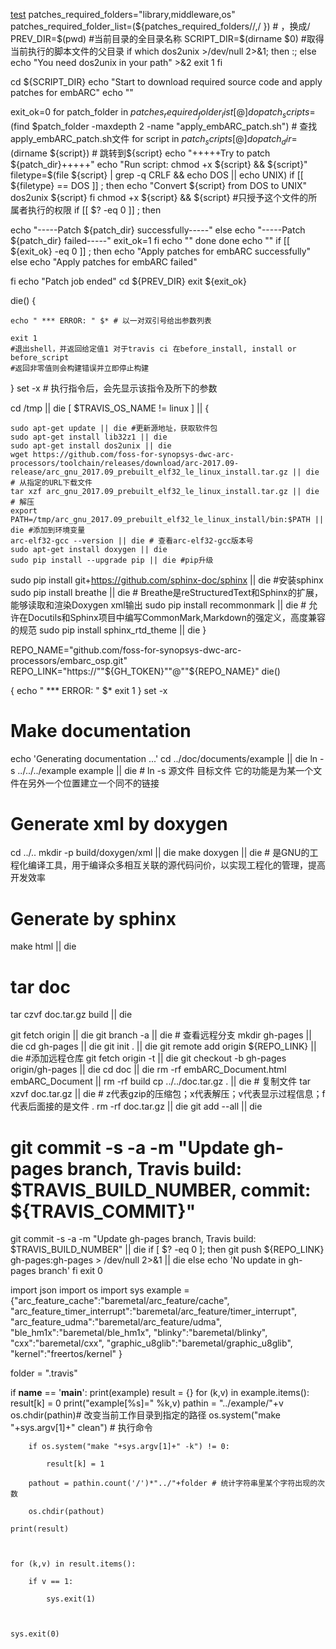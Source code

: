 
[test](mbed-cli.md)
patches_required_folders="library,middleware,os"
patches_required_folder_list=(${patches_required_folders//,/ }) # ，换成/
PREV_DIR=$(pwd) #当前目录的全目录名称
SCRIPT_DIR=$(dirname $0) #取得当前执行的脚本文件的父目录
if which dos2unix >/dev/null 2>&1; then :; else
    echo "You need dos2unix in your path" >&2
    exit 1
fi

cd ${SCRIPT_DIR}
echo "Start to download required source code and apply patches for embARC"
echo ""

exit_ok=0
for patch_folder in ${patches_required_folder_list[@]}
do
	patch_scripts=$(find $patch_folder -maxdepth 2 -name "apply_embARC_patch.sh") # 查找apply_embARC_patch.sh文件
	for script in ${patch_scripts[@]}
	do
		patch_dir=$(dirname ${script}) # 跳转到${script}
		echo "+++++Try to patch ${patch_dir}+++++"
		echo "Run script: chmod +x ${script} && ${script}"
		filetype=$(file ${script} | grep -q CRLF && echo DOS || echo UNIX)
		if [[ ${filetype} == DOS ]] ; then
			echo "Convert ${script} from DOS to UNIX"
			dos2unix ${script}
		fi
		chmod +x ${script} && ${script} #只授予这个文件的所属者执行的权限 
		if [[ $? -eq 0 ]] ; then


echo "-----Patch ${patch_dir} successfully-----"
		else
			echo "-----Patch ${patch_dir} failed-----"
			exit_ok=1
		fi
		echo ""
	done
done
echo ""
if [[ ${exit_ok} -eq 0 ]] ; then
	echo "Apply patches for embARC successfully"
else
	echo "Apply patches for embARC failed"

fi
echo "Patch job ended"
cd ${PREV_DIR}
exit ${exit_ok}



die() {

	echo " *** ERROR: " $* # 以一对双引号给出参数列表

	exit 1 
    #退出shell，并返回给定值1 对于travis ci 在before_install, install or before_script
    #返回非零值则会构建错误并立即停止构建

}
set -x # 执行指令后，会先显示该指令及所下的参数

cd /tmp || die
[ $TRAVIS_OS_NAME != linux ] || {

    sudo apt-get update || die #更新源地址，获取软件包
    sudo apt-get install lib32z1 || die
    sudo apt-get install dos2unix || die
    wget https://github.com/foss-for-synopsys-dwc-arc-processors/toolchain/releases/download/arc-2017.09-release/arc_gnu_2017.09_prebuilt_elf32_le_linux_install.tar.gz || die
    # 从指定的URL下载文件
    tar xzf arc_gnu_2017.09_prebuilt_elf32_le_linux_install.tar.gz || die # 解压
    export PATH=/tmp/arc_gnu_2017.09_prebuilt_elf32_le_linux_install/bin:$PATH || die #添加到环境变量
    arc-elf32-gcc --version || die # 查看arc-elf32-gcc版本号
    sudo apt-get install doxygen || die
    sudo pip install --upgrade pip || die #pip升级

sudo pip install git+https://github.com/sphinx-doc/sphinx || die #安装sphinx
    sudo pip install breathe || die # Breathe是reStructuredText和Sphinx的扩展，能够读取和渲染Doxygen xml输出
    sudo pip install recommonmark || die # 允许在Docutils和Sphinx项目中编写CommonMark,Markdown的强定义，高度兼容的规范
    sudo pip install sphinx_rtd_theme || die 
}


REPO_NAME="github.com/foss-for-synopsys-dwc-arc-processors/embarc_osp.git"
REPO_LINK="https://""${GH_TOKEN}""@""${REPO_NAME}"
die()

{
    echo " *** ERROR: " $*
    exit 1
}
set -x
# Make documentation
echo 'Generating documentation ...'
cd ../doc/documents/example || die
ln -s ../../../example example || die # ln -s 源文件 目标文件 它的功能是为某一个文件在另外一个位置建立一个同不的链接
# Generate xml by doxygen
cd ../..
mkdir -p build/doxygen/xml || die
make doxygen || die # 是GNU的工程化编译工具，用于编译众多相互关联的源代码问价，以实现工程化的管理，提高开发效率
# Generate by sphinx 
make html || die
# tar doc
tar czvf doc.tar.gz build || die

git fetch origin || die
git branch -a || die # 查看远程分支
mkdir gh-pages || die
cd gh-pages || die
git init . || die
git remote add origin ${REPO_LINK} || die #添加远程仓库
git fetch origin -t || die
git checkout -b gh-pages origin/gh-pages || die
cd doc || die
rm -rf embARC_Document.html embARC_Document || rm -rf build
cp ../../doc.tar.gz . || die # 复制文件
tar xzvf doc.tar.gz || die # z代表gzip的压缩包；x代表解压；v代表显示过程信息；f代表后面接的是文件 .
rm -rf doc.tar.gz || die
git add --all || die
# git commit -s -a -m "Update gh-pages branch, Travis build: $TRAVIS_BUILD_NUMBER, commit: ${TRAVIS_COMMIT}"
git commit -s -a -m "Update gh-pages branch, Travis build: $TRAVIS_BUILD_NUMBER" || die
if [ $? -eq 0 ]; then
        git push ${REPO_LINK} gh-pages:gh-pages > /dev/null 2>&1 || die
else
        echo 'No update in gh-pages branch'
fi
exit 0


import json
import os
import sys
example = {"arc_feature_cache":"baremetal/arc_feature/cache",
		"arc_feature_timer_interrupt":"baremetal/arc_feature/timer_interrupt",
		"arc_feature_udma":"baremetal/arc_feature/udma",
		"ble_hm1x":"baremetal/ble_hm1x",
		"blinky":"baremetal/blinky",
		"cxx":"baremetal/cxx",
		"graphic_u8glib":"baremetal/graphic_u8glib",
		"kernel":"freertos/kernel"
		}

folder = ".travis"

if __name__ == '__main__':
	print(example)
	result = {}
	for (k,v) in example.items():
		result[k] = 0
		print("example[%s]=" %k,v)
		pathin = "../example/"+v
		os.chdir(pathin)# 改变当前工作目录到指定的路径
		os.system("make "+sys.argv[1]+" clean") # 执行命令

		if os.system("make "+sys.argv[1]+" -k") != 0:

			result[k] = 1

		pathout = pathin.count('/')*"../"+folder # 统计字符串里某个字符出现的次数

		os.chdir(pathout)

	print(result)



	for (k,v) in result.items():

		if v == 1:

			sys.exit(1)

	

	sys.exit(0)
